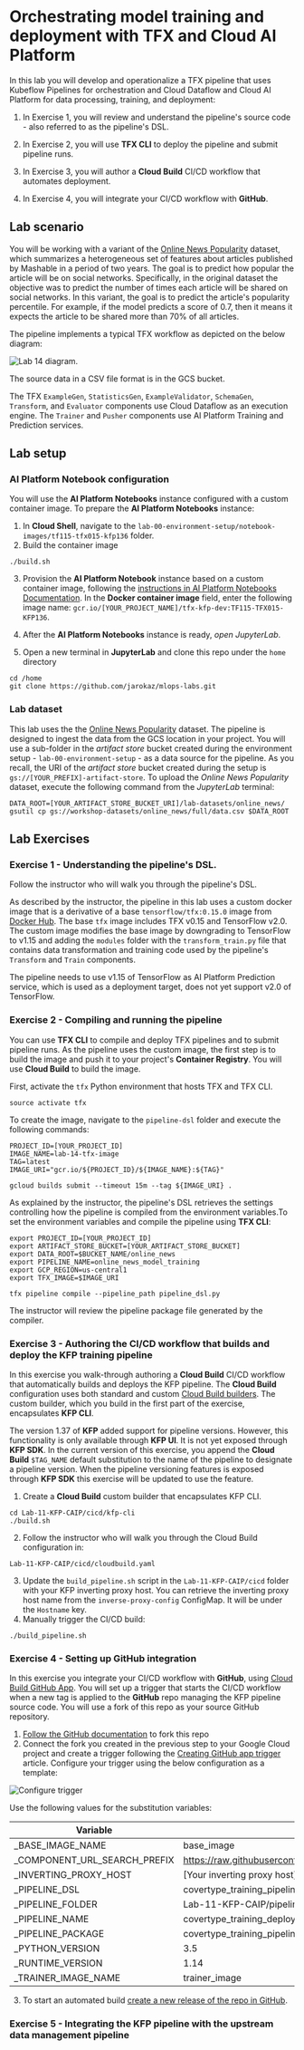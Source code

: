 # Orchestrating model training and deployment with TFX and Cloud AI Platform

In this lab you will develop and operationalize a TFX pipeline that uses Kubeflow Pipelines for orchestration and Cloud Dataflow and Cloud AI Platform for data processing, training, and deployment:

1. In Exercise 1, you will review and understand the pipeline's source code - also referred to as the pipeline's DSL.

1. In Exercise 2, you will use **TFX CLI** to deploy the pipeline and submit pipeline runs.

1. In Exercise 3, you will author a **Cloud Build** CI/CD workflow that automates deployment.

1. In Exercise 4, you will integrate your CI/CD workflow with **GitHub**.


## Lab scenario

You will be working with a variant of the [Online News Popularity](https://archive.ics.uci.edu/ml/datasets/online+news+popularity) dataset, which summarizes a heterogeneous set of features about articles published by Mashable in a period of two years. The goal is to predict how popular the article will be on social networks. Specifically, in the original dataset the objective was to predict the number of times each article will be shared on social networks. In this variant, the goal is to predict the article's popularity percentile. For example, if the model predicts a score of 0.7, then it means it expects the article to be shared more than 70% of all articles.

The pipeline implements a typical TFX workflow as depicted on the below diagram:

![Lab 14 diagram](../images/lab-14-diagram.png).

The source data in a CSV file format is in the GCS bucket.

The TFX `ExampleGen`, `StatisticsGen`, `ExampleValidator`, `SchemaGen`, `Transform`, and `Evaluator` components use Cloud Dataflow as an execution engine. The `Trainer` and `Pusher` components use AI Platform Training and Prediction services.


## Lab setup

### AI Platform Notebook configuration
You will use the **AI Platform Notebooks** instance configured with a custom container image. To prepare the **AI Platform Notebooks** instance:

1. In **Cloud Shell**, navigate to the `lab-00-environment-setup/notebook-images/tf115-tfx015-kfp136` folder.
2. Build the container image
```
./build.sh
```
3. Provision the **AI Platform Notebook** instance based on a custom container image, following the  [instructions in AI Platform Notebooks Documentation](https://cloud.google.com/ai-platform/notebooks/docs/custom-container). In the **Docker container image** field, enter the following image name: `gcr.io/[YOUR_PROJECT_NAME]/tfx-kfp-dev:TF115-TFX015-KFP136`.

4. After the **AI Platform Notebooks** instance is ready, *open JupyterLab*.

5. Open a new terminal in **JupyterLab** and clone this repo under the `home` directory
```
cd /home
git clone https://github.com/jarokaz/mlops-labs.git
```

### Lab dataset
This lab uses the the [Online News Popularity](https://archive.ics.uci.edu/ml/datasets/online+news+popularity) dataset. The pipeline is designed to ingest the data from the GCS location in your project. You will use a sub-folder in the *artifact store* bucket created during the environment setup  - `lab-00-environment-setup` - as a data source for the pipeline. As you recall, the URI of the *artifact store* bucket created during the setup is `gs://[YOUR_PREFIX]-artifact-store`. To upload the *Online News Popularity* dataset, execute the following command from the *JupyterLab* terminal:

```
DATA_ROOT=[YOUR_ARTIFACT_STORE_BUCKET_URI]/lab-datasets/online_news/
gsutil cp gs://workshop-datasets/online_news/full/data.csv $DATA_ROOT 
```



## Lab Exercises
### Exercise 1  - Understanding the pipeline's DSL.

Follow the instructor who will walk you through the pipeline's DSL.

As described by the instructor, the pipeline in this lab uses a custom docker image that is a derivative of a base `tensorflow/tfx:0.15.0` image from [Docker Hub](https://hub.docker.com/r/tensorflow/tfx). The base `tfx` image includes TFX v0.15 and TensorFlow v2.0. The custom image modifies the base image by downgrading to TensorFlow to v1.15 and adding the `modules` folder with the `transform_train.py` file that contains data transformation and training code used by the pipeline's `Transform` and `Train` components.

The pipeline needs to use v1.15 of TensorFlow as AI Platform Prediction service, which is used as a deployment target, does not yet support v2.0 of TensorFlow.

### Exercise 2 - Compiling and running the pipeline
You can use **TFX CLI** to compile and deploy TFX pipelines and to submit pipeline runs. As the pipeline uses the custom image, the first step is to build the image and push it to your project's **Container Registry**. You will use **Cloud Build** to build the image.

First, activate the `tfx` Python environment that hosts TFX and TFX CLI.
```
source activate tfx
```

To create the image, navigate to the `pipeline-dsl` folder and execute the following commands:
```
PROJECT_ID=[YOUR_PROJECT_ID]
IMAGE_NAME=lab-14-tfx-image
TAG=latest
IMAGE_URI="gcr.io/${PROJECT_ID}/${IMAGE_NAME}:${TAG}"

gcloud builds submit --timeout 15m --tag ${IMAGE_URI} .
```

As explained by the instructor, the pipeline's DSL retrieves the settings controlling how the pipeline is compiled from the environment variables.To set the environment variables and compile the pipeline using  **TFX CLI**:

```
export PROJECT_ID=[YOUR_PROJECT_ID]
export ARTIFACT_STORE_BUCKET=[YOUR_ARTIFACT_STORE_BUCKET]
export DATA_ROOT=$BUCKET_NAME/online_news
export PIPELINE_NAME=online_news_model_training
export GCP_REGION=us-central1
export TFX_IMAGE=$IMAGE_URI

tfx pipeline compile --pipeline_path pipeline_dsl.py 
```

The instructor will review the pipeline package file generated by the compiler.




### Exercise  3 - Authoring the CI/CD workflow that builds and deploy the KFP training pipeline

In this exercise you walk-through authoring a **Cloud Build** CI/CD workflow that automatically builds and deploys the KFP pipeline. The **Cloud Build** configuration uses both standard and custom [Cloud Build builders](https://cloud.google.com/cloud-build/docs/cloud-builders). The custom builder, which you build in the first part of the exercise, encapsulates **KFP CLI**. 

The version 1.37 of **KFP** added support for pipeline versions. However, this functionality is only available through **KFP UI**. It is not yet exposed through **KFP SDK**. In the current version of this exercise, you append the **Cloud Build** `$TAG_NAME` default substitution to the name of the pipeline to designate a pipeline version. When the pipeline versioning features is exposed through **KFP SDK** this exercise will be updated to use the feature.

1. Create a **Cloud Build** custom builder that encapsulates KFP CLI.
```
cd Lab-11-KFP-CAIP/cicd/kfp-cli
./build.sh
```
2. Follow the instructor who will walk you through  the Cloud Build configuration in:
```
Lab-11-KFP-CAIP/cicd/cloudbuild.yaml
```
3. Update the `build_pipeline.sh` script in the `Lab-11-KFP-CAIP/cicd` folder with your KFP inverting proxy host. You can retrieve the inverting proxy host name from the `inverse-proxy-config` ConfigMap. It will be under the `Hostname` key.
4. Manually trigger the CI/CD build:
```
./build_pipeline.sh
```
### Exercise 4 - Setting up GitHub integration
In this exercise you integrate your CI/CD workflow with **GitHub**, using [Cloud Build GitHub App](https://github.com/marketplace/google-cloud-build). 
You will set up a trigger that starts the CI/CD workflow when a new tag is applied to the **GitHub** repo managing the KFP pipeline source code. You will use a fork of this repo as your source GitHub repository.

1. [Follow the GitHub documentation](https://help.github.com/en/github/getting-started-with-github/fork-a-repo) to fork this repo
2. Connect the fork you created in the previous step to your Google Cloud project and create a trigger following the [Creating GitHub app trigger](https://cloud.google.com/cloud-build/docs/create-github-app-triggers) article. Configure your trigger using the below configuration as a template:

![Configure trigger](../images/configure_trigger.png)

Use the following values for the substitution variables:

|Variable|Value|
|--------|-----|
|_BASE_IMAGE_NAME|base_image|
|_COMPONENT_URL_SEARCH_PREFIX|https://raw.githubusercontent.com/kubeflow/pipelines/0.1.38/components/gcp/|
|_INVERTING_PROXY_HOST|[Your inverting proxy host]|
|_PIPELINE_DSL|covertype_training_pipeline.py|
|_PIPELINE_FOLDER|Lab-11-KFP-CAIP/pipelines|
|_PIPELINE_NAME|covertype_training_deployment|
|_PIPELINE_PACKAGE|covertype_training_pipeline.yaml|
|_PYTHON_VERSION|3.5|
|_RUNTIME_VERSION|1.14|
|_TRAINER_IMAGE_NAME|trainer_image|


3. To start an automated build [create a new release of the repo in GitHub](https://help.github.com/en/github/administering-a-repository/creating-releases).

### Exercise 5 - Integrating the KFP pipeline with the upstream data management pipeline
